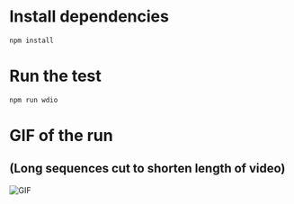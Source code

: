 # Install dependencies
`npm install`

# Run the test
`npm run wdio`

# GIF of the run
## (Long sequences cut to shorten length of video)
![GIF]([https://github.com/[username]/[reponame]/blob/[branch]/image.jpg?raw=true](https://github.com/spencerlavallesonos/wdio-bug-scrollIntoView/blob/26f676ee09d434f58099104be66c3fb4eb67f34a/2023-12-13%2016.36.13.gif)https://github.com/spencerlavallesonos/wdio-bug-scrollIntoView/blob/26f676ee09d434f58099104be66c3fb4eb67f34a/2023-12-13%2016.36.13.gif)

